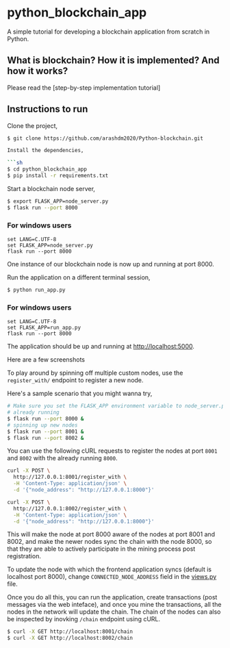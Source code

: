 # python_blockchain_app

A simple tutorial for developing a blockchain application from scratch in Python.

## What is blockchain? How it is implemented? And how it works?

Please read the [step-by-step implementation tutorial]

## Instructions to run

Clone the project,

```sh
$ git clone https://github.com/arashdm2020/Python-blockchain.git

Install the dependencies,

```sh
$ cd python_blockchain_app
$ pip install -r requirements.txt
```

Start a blockchain node server,

```sh
$ export FLASK_APP=node_server.py
$ flask run --port 8000
```

### For windows users
```
set LANG=C.UTF-8
set FLASK_APP=node_server.py
flask run --port 8000
```
One instance of our blockchain node is now up and running at port 8000.


Run the application on a different terminal session,

```sh
$ python run_app.py
```

### For windows users
```
set LANG=C.UTF-8
set FLASK_APP=run_app.py
flask run --port 8000
```

The application should be up and running at [http://localhost:5000](http://localhost:5000).

Here are a few screenshots



To play around by spinning off multiple custom nodes, use the `register_with/` endpoint to register a new node. 

Here's a sample scenario that you might wanna try,

```sh
# Make sure you set the FLASK_APP environment variable to node_server.py before running these nodes
# already running
$ flask run --port 8000 &
# spinning up new nodes
$ flask run --port 8001 &
$ flask run --port 8002 &
```

You can use the following cURL requests to register the nodes at port `8001` and `8002` with the already running `8000`.

```sh
curl -X POST \
  http://127.0.0.1:8001/register_with \
  -H 'Content-Type: application/json' \
  -d '{"node_address": "http://127.0.0.1:8000"}'
```

```sh
curl -X POST \
  http://127.0.0.1:8002/register_with \
  -H 'Content-Type: application/json' \
  -d '{"node_address": "http://127.0.0.1:8000"}'
```

This will make the node at port 8000 aware of the nodes at port 8001 and 8002, and make the newer nodes sync the chain with the node 8000, so that they are able to actively participate in the mining process post registration.

To update the node with which the frontend application syncs (default is localhost port 8000), change `CONNECTED_NODE_ADDRESS` field in the [views.py](/app/views.py) file.

Once you do all this, you can run the application, create transactions (post messages via the web inteface), and once you mine the transactions, all the nodes in the network will update the chain. The chain of the nodes can also be inspected by inovking `/chain` endpoint using cURL.

```sh
$ curl -X GET http://localhost:8001/chain
$ curl -X GET http://localhost:8002/chain
```
